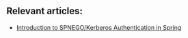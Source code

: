 ## Relevant articles:

- [Introduction to SPNEGO/Kerberos Authentication in Spring](https://www.baeldung.com/spring-security-kerberos)

